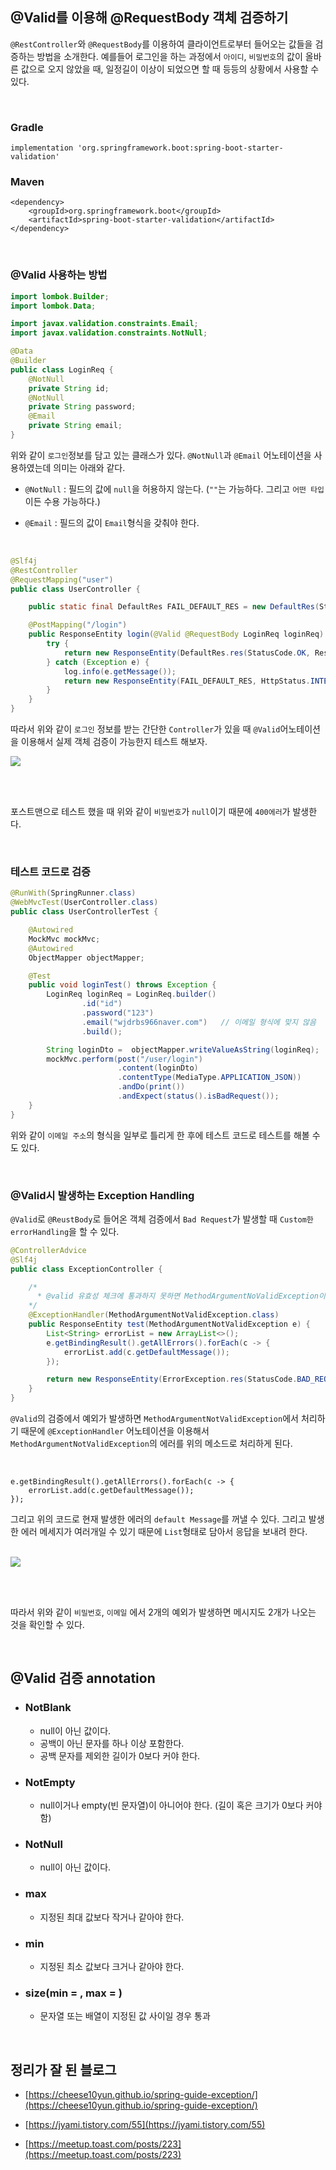 ## @Valid를 이용해 @RequestBody 객체 검증하기

`@RestController`와 `@RequestBody`를 이용하여 클라이언트로부터 들어오는 값들을 검증하는 방법을 소개한다.
예를들어 로그인을 하는 과정에서 `아이디`, `비밀번호`의 값이 올바른 값으로 오지 않았을 때, 일정길이 이상이 되었으면
할 때 등등의 상황에서 사용할 수 있다.

<br>

### Gradle

```
implementation 'org.springframework.boot:spring-boot-starter-validation'
```

### Maven

```
<dependency>
    <groupId>org.springframework.boot</groupId>
    <artifactId>spring-boot-starter-validation</artifactId>
</dependency>
```

<br>


### @Valid 사용하는 방법

```java
import lombok.Builder;
import lombok.Data;

import javax.validation.constraints.Email;
import javax.validation.constraints.NotNull;

@Data
@Builder
public class LoginReq {
    @NotNull
    private String id;
    @NotNull
    private String password;
    @Email
    private String email;
}
```

위와 같이 `로그인`정보를 담고 있는 클래스가 있다. `@NotNull`과 `@Email` 어노테이션을 사용하였는데 의미는 아래와 같다.

* `@NotNull` : 필드의 값에 `null`을 허용하지 않는다. (`""`는 가능하다. 그리고 `어떤 타입`이든 수용 가능하다.)

* `@Email` : 필드의 값이 `Email`형식을 갖춰야 한다. 

<br>

```java
@Slf4j
@RestController
@RequestMapping("user")
public class UserController {

    public static final DefaultRes FAIL_DEFAULT_RES = new DefaultRes(StatusCode.INTERNAL_SERVER_ERROR, ResponseMessage.INTERNAL_SERVER_ERROR);

    @PostMapping("/login")
    public ResponseEntity login(@Valid @RequestBody LoginReq loginReq) {
        try {
            return new ResponseEntity(DefaultRes.res(StatusCode.OK, ResponseMessage.LOGIN_SUCCESS), HttpStatus.OK);
        } catch (Exception e) {
            log.info(e.getMessage());
            return new ResponseEntity(FAIL_DEFAULT_RES, HttpStatus.INTERNAL_SERVER_ERROR);
        }
    }
}
```

따라서 위와 같이 `로그인` 정보를 받는 간단한 `Controller`가 있을 때 `@Valid`어노테이션을 이용해서 실제 객체 검증이 가능한지 테스트 해보자.

<img src="https://user-images.githubusercontent.com/45676906/93712204-60bb3c80-fb8f-11ea-92ec-9a883c220f4e.png">

<br> <br>

포스트맨으로 테스트 했을 때 위와 같이 `비밀번호`가 `null`이기 때문에 `400에러`가 발생한다.

<br>

### 테스트 코드로 검증

```java
@RunWith(SpringRunner.class)
@WebMvcTest(UserController.class)
public class UserControllerTest {

    @Autowired
    MockMvc mockMvc;
    @Autowired
    ObjectMapper objectMapper;

    @Test
    public void loginTest() throws Exception {
        LoginReq loginReq = LoginReq.builder()
                .id("id")
                .password("123")
                .email("wjdrbs966naver.com")   // 이메일 형식에 맞지 않음
                .build();

        String loginDto =  objectMapper.writeValueAsString(loginReq);
        mockMvc.perform(post("/user/login")
                        .content(loginDto)
                        .contentType(MediaType.APPLICATION_JSON))
                        .andDo(print())
                        .andExpect(status().isBadRequest());
    }
}
```

위와 같이 `이메일 주소`의 형식을 일부로 틀리게 한 후에 테스트 코드로 테스트를 해볼 수도 있다.

<br>

### @Valid시 발생하는 Exception Handling

`@Valid`로 `@ReustBody`로 들어온 객체 검증에서 `Bad Request`가 발생할 때 `Custom한 errorHandling`을 할 수 있다.

```java
@ControllerAdvice
@Slf4j
public class ExceptionController {

    /*
      * @valid 유효성 체크에 통과하지 못하면 MethodArgumentNoValidException이 발생한다.
    */
    @ExceptionHandler(MethodArgumentNotValidException.class)
    public ResponseEntity test(MethodArgumentNotValidException e) {
        List<String> errorList = new ArrayList<>();
        e.getBindingResult().getAllErrors().forEach(c -> {
            errorList.add(c.getDefaultMessage());
        });

        return new ResponseEntity(ErrorException.res(StatusCode.BAD_REQUEST, errorList), HttpStatus.INTERNAL_SERVER_ERROR);
    }
}
```

`@Valid`의 검증에서 예외가 발생하면 `MethodArgumentNotValidException`에서 처리하기 때문에 `@ExceptionHandler` 어노테이션을 이용해서
`MethodArgumentNotValidException`의 에러를 위의 메소드로 처리하게 된다.

<br>

```
e.getBindingResult().getAllErrors().forEach(c -> {
    errorList.add(c.getDefaultMessage());
});
```

그리고 위의 코드로 현재 발생한 에러의 `default Message`를 꺼낼 수 있다. 그리고 발생한 에러 메세지가 여러개일 수 있기 때문에
`List`형태로 담아서 응답을 보내려 한다.

<br>

<img src="https://user-images.githubusercontent.com/45676906/93714589-c19e4100-fb9e-11ea-9426-bda9c53dbb1c.png">

<br> <br>


따라서 위와 같이 `비밀번호`, `이메일` 에서 2개의 예외가 발생하면 메시지도 2개가 나오는 것을 확인할 수 있다.


<br>


## @Valid 검증 annotation

* ### NotBlank
    * null이 아닌 값이다.
    * 공백이 아닌 문자를 하나 이상 포함한다.
    * 공백 문자를 제외한 길이가 0보다 커야 한다.
    
* ### NotEmpty
    * null이거나 empty(빈 문자열)이 아니어야 한다. (길이 혹은 크기가 0보다 커야함)
    
* ### NotNull
    *  null이 아닌 값이다.
    
* ### max
    * 지정된 최대 값보다 작거나 같아야 한다.
    
* ### min
    * 지정된 최소 값보다 크거나 같아야 한다.
    
* ### size(min = , max = )
    * 문자열 또는 배열이 지정된 값 사이일 경우 통과
    

<br>

## 정리가 잘 된 블로그

* [https://cheese10yun.github.io/spring-guide-exception/](https://cheese10yun.github.io/spring-guide-exception/)

* [https://jyami.tistory.com/55](https://jyami.tistory.com/55)

* [https://meetup.toast.com/posts/223](https://meetup.toast.com/posts/223)
